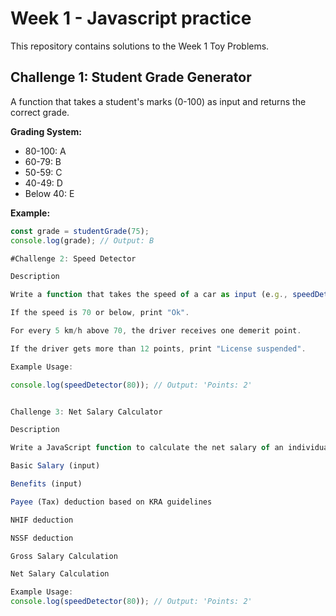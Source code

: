 # Week 1 - Javascript practice

This repository contains solutions to the Week 1 Toy Problems.

## Challenge 1: Student Grade Generator
A function that takes a student's marks (0-100) as input and returns the correct grade.

**Grading System:**
- 80-100: A
- 60-79: B
- 50-59: C
- 40-49: D
- Below 40: E

**Example:**
```javascript
const grade = studentGrade(75);
console.log(grade); // Output: B

#Challenge 2: Speed Detector

Description

Write a function that takes the speed of a car as input (e.g., speedDetector(80)).

If the speed is 70 or below, print "Ok".

For every 5 km/h above 70, the driver receives one demerit point.

If the driver gets more than 12 points, print "License suspended".

Example Usage:

console.log(speedDetector(80)); // Output: 'Points: 2'


Challenge 3: Net Salary Calculator

Description

Write a JavaScript function to calculate the net salary of an individual by considering:

Basic Salary (input)

Benefits (input)

Payee (Tax) deduction based on KRA guidelines

NHIF deduction

NSSF deduction

Gross Salary Calculation

Net Salary Calculation

Example Usage:
console.log(speedDetector(80)); // Output: 'Points: 2'

